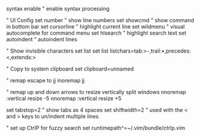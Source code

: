 syntax enable	" enable syntax processing

" UI Config
set number	" show line numbers
set showcmd	" show command in bottom bar
set cursorline	" highlight current line
set wildmenu	" visual autocomplete for command menu
set hlsearch	" highlight search text
set autoindent	" autoindent lines

" Show invisible characters
set list
set list listchars=tab:>-,trail:•,precedes:<,extends:>

" Copy to system clipboard
set clipboard=unnamed

" remap escape to jj
inoremap jj <esc>

" remap up and down arrows to resize vertically split windows
nnoremap <up> :vertical resize -5<cr>
nnoremap <down> :vertical resize +5<cr>

set tabstop=2 " show tabs as 4 spaces
set shiftwidth=2 " used with the < and > keys to un/indent multiple lines

" set up CtrlP for fuzzy search
set runtimepath^=~/.vim/bundle/ctrlp.vim
